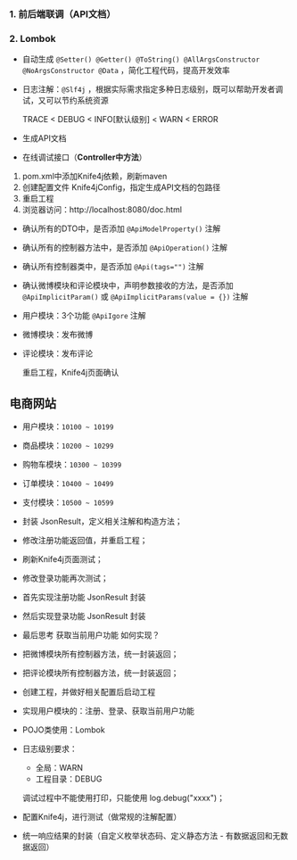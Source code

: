 

### 1. 前后端联调（API文档）

### 2. Lombok

* 自动生成 `@Setter() @Getter() @ToString() @AllArgsConstructor @NoArgsConstructor @Data` ，简化工程代码，提高开发效率

* 日志注解：`@Slf4j` ，根据实际需求指定多种日志级别，既可以帮助开发者调试，又可以节约系统资源

  TRACE   <  DEBUG  <  INFO[默认级别] < WARN < ERROR









* 生成API文档
* 在线调试接口（**Controller中方法**）





1. pom.xml中添加Knife4j依赖，刷新maven
2. 创建配置文件 Knife4jConfig，指定生成API文档的包路径
3. 重启工程
4. 浏览器访问：http://localhost:8080/doc.html





* 确认所有的DTO中，是否添加 `@ApiModelProperty()` 注解
* 确认所有的控制器方法中，是否添加 `@ApiOperation()` 注解
* 确认所有控制器类中，是否添加 `@Api(tags="")` 注解
* 确认微博模块和评论模块中，声明参数接收的方法，是否添加 `@ApiImplicitParam()` 或 `@ApiImplicitParams(value = {})` 注解



* 用户模块：3个功能  `@ApiIgore` 注解

* 微博模块：发布微博

* 评论模块：发布评论

  重启工程，Knife4j页面确认





## 电商网站

* 用户模块：`10100 ~ 10199`
* 商品模块：`10200 ~ 10299`
* 购物车模块：`10300 ~ 10399`
* 订单模块：`10400 ~ 10499`
* 支付模块：`10500 ~ 10599`





* 封装 JsonResult，定义相关注解和构造方法；
* 修改注册功能返回值，并重启工程；
* 刷新Knife4j页面测试；
* 修改登录功能再次测试；



* 首先实现注册功能 JsonResult 封装
* 然后实现登录功能 JsonResult 封装
* 最后思考 获取当前用户功能 如何实现？





* 把微博模块所有控制器方法，统一封装返回；
* 把评论模块所有控制器方法，统一封装返回；







* 创建工程，并做好相关配置后启动工程

* 实现用户模块的：注册、登录、获取当前用户功能

* POJO类使用：Lombok

* 日志级别要求：

  * 全局：WARN
  * 工程目录：DEBUG

  调试过程中不能使用打印，只能使用 log.debug("xxxx")；

* 配置Knife4j，进行测试（做常规的注解配置）

* 统一响应结果的封装（自定义枚举状态码、定义静态方法 - 有数据返回和无数据返回）





























